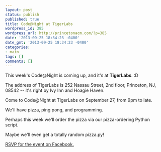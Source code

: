 ```yaml
---
layout: post
status: publish
published: true
title: Code@Night at TigerLabs
wordpress_id: 385
wordpress_url: http://princetonacm.com/?p=385
date: '2013-09-25 18:34:23 -0400'
date_gmt: '2013-09-25 18:34:23 -0400'
categories:
- main
tags: []
comments: []
---
```

<p>This week's Code@Night is coming up, and it's at <strong>TigerLabs</strong>. :D</p>
<p>The address of TigerLabs is 252 Nassau Street, 2nd floor, Princeton, NJ, 08542 -- it's right by Ivy Inn and Hoagie Haven.</p>
<p>Come to Code@Night at TigerLabs on September 27, from 9pm to late.</p>
<p>We'll have pizza, ping pong, and programming.</p>
<p>Perhaps this week we'll order the pizza via our pizza-ordering Python script.</p>
<p>Maybe we'll even get a totally random pizza.py!</p>
<p><a href="https://www.facebook.com/events/170395019831706/">RSVP for the event on Facebook.</a></p>
